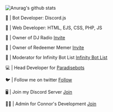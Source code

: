 
![Anurag's github stats](https://github-readme-stats.vercel.app/api?username=sgtharley5050&count_private=true)

🤖 | Bot Developer: Discord.js

💾 | Web Developer: HTML, EJS, CSS, PHP, JS

👑 | Owner of DJ Radio [Invite](https://discord.com/oauth2/authorize?client_id=758253727261524010&scope=bot&permissions=58191169)

👑 | Owner of Redeemer Memer [Invite](https://discord.com/oauth2/authorize?client_id=780117264455958558&scope=bot&permissions=523329)

🚨 | Moderator for Infinity Bot List [Infinity Bot List](https://infinitybots.xyz/)

💻 | Head Developer for [Paradisebots](https://paradisebots.net/)

🐦 | Follow me on twitter [Follow](https://twitter.com/Sgtharley50501)

🖥️ | Join my Discord Server [Join](https://discord.com/invite/49GtrEhpwx)

👩‍💻 | Admin for Connor's Development [Join](https://discord.gg/ABkPPztHdE)

